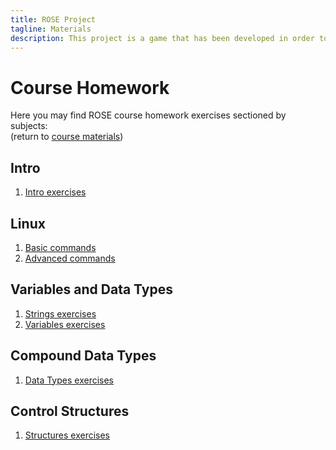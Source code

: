 ```yaml
---
title: ROSE Project
tagline: Materials
description: This project is a game that has been developed in order to help teach kids Python
---
```


# Course Homework

Here you may find ROSE course homework exercises sectioned by subjects:  
(return to [course materials](materials.md))

## Intro

1. [Intro exercises](course_materials/exercises/00_Intro/homework.md)

## Linux

1. [Basic commands](course_materials/exercises/01_Linux/homework_1.md)
2. [Advanced commands](course_materials/exercises/01_Linux/homework_2.md)

## Variables and Data Types

1. [Strings exercises](course_materials/exercises/03_Variables_and_datatypes/homework_Strings.md)
2. [Variables exercises](course_materials/exercises/03_Variables_and_datatypes/homework_Strings.md)

## Compound Data Types

1. [Data Types exercises](course_materials/exercises/04_Compound_data_types/homework.md)

## Control Structures

1. [Structures exercises](course_materials/exercises/05_Control_structures/homework.md)